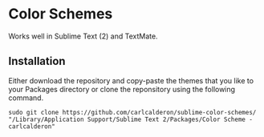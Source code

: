 # Color Schemes
Works well in Sublime Text (2) and TextMate.

## Installation
Either download the repository and copy-paste the themes that you like to your Packages directory or clone the reponsitory using the following command.

	sudo git clone https://github.com/carlcalderon/sublime-color-schemes/ "/Library/Application Support/Sublime Text 2/Packages/Color Scheme - carlcalderon"